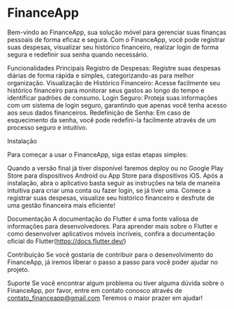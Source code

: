 # FinanceApp

Bem-vindo ao FinanceApp, sua solução móvel para gerenciar suas finanças pessoais de forma eficaz e segura. Com o FinanceApp, você pode registrar suas despesas, visualizar seu histórico financeiro, realizar login de forma segura e redefinir sua senha quando necessário.

Funcionalidades Principais
Registro de Despesas: Registre suas despesas diárias de forma rápida e simples, categorizando-as para melhor organização.
Visualização de Histórico Financeiro: Acesse facilmente seu histórico financeiro para monitorar seus gastos ao longo do tempo e identificar padrões de consumo.
Login Seguro: Proteja suas informações com um sistema de login seguro, garantindo que apenas você tenha acesso aos seus dados financeiros.
Redefinição de Senha: Em caso de esquecimento da senha, você pode redefini-la facilmente através de um processo seguro e intuitivo.

Instalação

Para começar a usar o FinanceApp, siga estas etapas simples:

Quando a versão final já tiver disponível faremos deploy ou no Google Play Store para dispositivos Android ou App Store para dispositivos iOS.
Após a instalação, abra o aplicativo basta seguir as instruções na tela de maneira intuitiva para criar uma conta ou fazer login, se já tiver uma.
Comece a registrar suas despesas, visualize seu histórico financeiro e desfrute de uma gestão financeira mais eficiente!

Documentação
A documentação do Flutter é uma fonte valiosa de informações para desenvolvedores. Para aprender mais sobre o Flutter e como desenvolver aplicativos móveis incríveis, confira a documentação oficial do Flutter(https://docs.flutter.dev/)

Contribuição
Se você gostaria de contribuir para o desenvolvimento do FinanceApp, já iremos liberar o passo a passo para você poder ajudar no projeto.

Suporte
Se você encontrar algum problema ou tiver alguma dúvida sobre o FinanceApp, por favor, entre em contato conosco através de contato_financeapp@gmail.com Teremos o maior prazer em ajudar!

